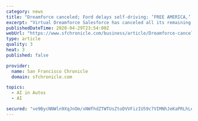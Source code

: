 ```yaml
---
category: news
title: "Dreamforce canceled; Ford delays self-driving; ‘FREE AMERICA,’ says Musk"
excerpt: "Virtual Dreamforce Salesforce has canceled all its remaining 2020 events, including the huge Dreamforce conference that takes over much of San Francisco each fall. The company said it will “reimagine all physical events” in “new and virtual ways” as it moves to ensure the health and safety of employees and customers during the coronavirus pandemic."
publishedDateTime: 2020-04-29T23:54:00Z
webUrl: "https://www.sfchronicle.com/business/article/Dreamforce-canceled-Ford-delays-self-driving-15235669.php"
type: article
quality: 3
heat: 3
published: false

provider:
  name: San Francisco Chronicle
  domain: sfchronicle.com

topics:
  - AI in Autos
  - AI

secured: "ve9BycNNWln9XqJnOm/xNWfhdZTWTUsZtoDVVFizIU59c7VIMNhJeKaPRLhLeE/ubrsIN1vA9bBzMknDUviAzEVNQjU50KclqWnoUPHwrxBoYUZsSzs1i3UB/jvBULnGzkh1bcTqWddA3B8FCnCYM//rOcUKFiohau5/9HjmZavjHixpZD+PHxOq+tCMqj79pslb1SPaF68+Ab9v4XaDWc/3wibSnQ/VHkirpMobSuozWwYKdsXHBcWIR0RItaizs8kK9CXY0fbRqsa9lzk+SjaZnB0r66CLqNzjL2PqsCjFUPX2x7nz0PcRFkiOoAEP;VKFJd+mCKSvZCoy/46Pk9w=="
---
```


